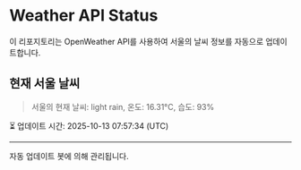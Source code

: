 
# Weather API Status

이 리포지토리는 OpenWeather API를 사용하여 서울의 날씨 정보를 자동으로 업데이트합니다.

## 현재 서울 날씨
> 서울의 현재 날씨: light rain, 온도: 16.31°C, 습도: 93%

⏳ 업데이트 시간: 2025-10-13 07:57:34 (UTC)

---
자동 업데이트 봇에 의해 관리됩니다.
